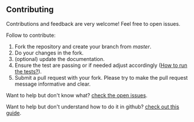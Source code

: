 ## Contributing
Contributions and feedback are very welcome! Feel free to open issues.

Follow to contribute:
1. Fork the repository and create your branch from *master*.
2. Do your changes in the fork.
2. (optional) update the documentation.
3. Ensure the test are passing or if needed adjust accordingly ([How to run the tests?](https://github.com/myheritage/uizoo.js#tests)).
4. Submit a pull request with your fork. Please try to make the pull request message informative and clear.

Want to help but don't know what? [check the open issues](https://github.com/myheritage/uizoo.js/issues).

Want to help but don't understand how to do it in github? [check out this guide](https://egghead.io/courses/how-to-contribute-to-an-open-source-project-on-github).